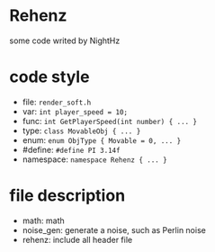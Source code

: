 # Rehenz

some code writed by NightHz

# code style

- file: `render_soft.h`
- var: `int player_speed = 10;`
- func: `int GetPlayerSpeed(int number) { ... }`
- type: `class MovableObj { ... }`
- enum: `enum ObjType { Movable = 0, ... }`
- #define: `#define PI 3.14f`
- namespace: `namespace Rehenz { ... }`

# file description

- math: math
- noise_gen: generate a noise, such as Perlin noise
- rehenz: include all header file


